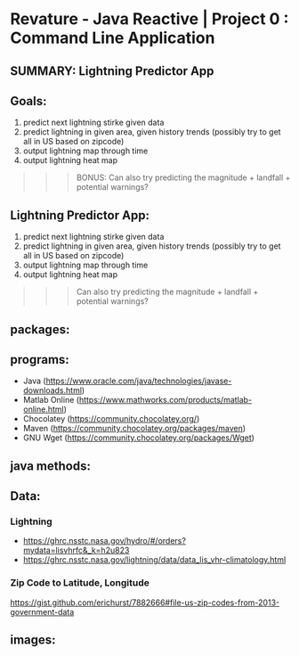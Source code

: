 # Revature - Java Reactive | Project 0 : Command Line Application
## SUMMARY: Lightning Predictor App

## Goals:
1. predict next lightning stirke given data
2. predict lightning in given area, given history trends (possibly try to get all in US based on zipcode)
3. output lightning map through time
4. output lightning heat map
>>> BONUS: Can also try predicting the magnitude + landfall + potential warnings?

## Lightning Predictor App:
1. predict next lightning stirke given data
2. predict lightning in given area, given history trends (possibly try to get all in US based on zipcode)
3. output lightning map through time
4. output lightning heat map
>>> Can also try predicting the magnitude + landfall + potential warnings?

## packages:


## programs:
- Java (https://www.oracle.com/java/technologies/javase-downloads.html)
- Matlab Online (https://www.mathworks.com/products/matlab-online.html)
- Chocolatey (https://community.chocolatey.org/)
- Maven (https://community.chocolatey.org/packages/maven)
- GNU Wget (https://community.chocolatey.org/packages/Wget)

## java methods:


## Data:
### Lightning
- https://ghrc.nsstc.nasa.gov/hydro/#/orders?mydata=lisvhrfc&_k=h2u823
- https://ghrc.nsstc.nasa.gov/lightning/data/data_lis_vhr-climatology.html

### Zip Code to Latitude, Longitude
https://gist.github.com/erichurst/7882666#file-us-zip-codes-from-2013-government-data


## images:
